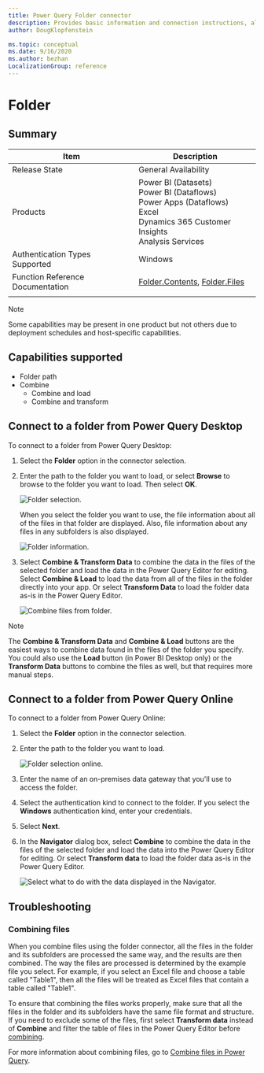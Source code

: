 ```yaml
---
title: Power Query Folder connector
description: Provides basic information and connection instructions, along with tips about combining data from multiple files and subfolders.
author: DougKlopfenstein

ms.topic: conceptual
ms.date: 9/16/2020
ms.author: bezhan
LocalizationGroup: reference
---
```


# Folder

## Summary

| Item | Description |
| ---- | ----------- |
| Release State | General Availability |
| Products | Power BI (Datasets)<br/>Power BI (Dataflows)<br/>Power Apps (Dataflows)<br/>Excel<br/>Dynamics 365 Customer Insights<br/>Analysis Services |
|Authentication Types Supported | Windows |
| Function Reference Documentation | [Folder.Contents](/powerquery-m/folder-contents), [Folder.Files](/powerquery-m/folder-files) |
| | |

>[!Note]
>Some capabilities may be present in one product but not others due to deployment schedules and host-specific capabilities.

## Capabilities supported

* Folder path
* Combine
   * Combine and load
   * Combine and transform

## Connect to a folder from Power Query Desktop

To connect to a folder from Power Query Desktop:

1. Select the **Folder** option in the connector selection.

2. Enter the path to the folder you want to load, or select **Browse** to browse to the folder you want to load. Then select **OK**.

   ![Folder selection.](./media/folder/folderbrowse.png)

   When you select the folder you want to use, the file information about all of the files in that folder are displayed. Also, file information about any files in any subfolders is also displayed.

   ![Folder information.](./media/folder/folderinfo.png)

3. Select **Combine & Transform Data** to combine the data in the files of the selected folder and load the data in the Power Query Editor for editing. Select **Combine & Load** to load the data from all of the files in the folder directly into your app. Or select **Transform Data** to load the folder data as-is in the Power Query Editor.

   ![Combine files from folder.](./media/folder/combinefolderfiles.png)

>[!Note]
>The **Combine & Transform Data** and **Combine & Load** buttons are the easiest ways to combine data found in the files of the folder you specify. You could also use the **Load** button (in Power BI Desktop only) or the **Transform Data** buttons to combine the files as well, but that requires more manual steps.

## Connect to a folder from Power Query Online

To connect to a folder from Power Query Online:

1. Select the **Folder** option in the connector selection.

2. Enter the path to the folder you want to load.

   ![Folder selection online.](./media/folder/folder-browse-online.png)

3. Enter the name of an on-premises data gateway that you'll use to access the folder.

4. Select the authentication kind to connect to the folder. If you select the **Windows** authentication kind, enter your credentials.

5. Select **Next**.

6. In the **Navigator** dialog box, select **Combine** to combine the data in the files of the selected folder and load the data into the Power Query Editor for editing. Or select **Transform data** to load the folder data as-is in the Power Query Editor.

   ![Select what to do with the data displayed in the Navigator.](./media/folder/navigator-online.png)

## Troubleshooting

### Combining files

When you combine files using the folder connector, all the files in the folder and its subfolders are processed the same way, and the results are then combined. The way the files are processed is determined by the example file you select. For example, if you select an Excel file and choose a table called "Table1", then all the files will be treated as Excel files that contain a table called "Table1".

To ensure that combining the files works properly, make sure that all the files in the folder and its subfolders have the same file format and structure. If you need to exclude some of the files, first select **Transform data** instead of **Combine** and filter the table of files in the Power Query Editor before [combining](../combine-files-overview.md).

For more information about combining files, go to [Combine files in Power Query](../combine-files-overview.md).
